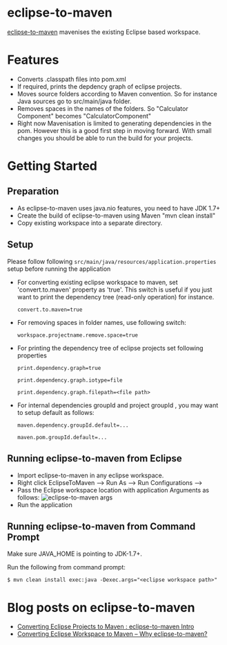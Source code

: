 # eclipse-to-maven
[eclipse-to-maven](https://github.com/vashishthask/eclipse-to-maven/) mavenises the existing Eclipse based workspace.

# Features

* Converts .classpath files into pom.xml
* If required, prints the depdency graph of eclipse projects.
* Moves source folders according to Maven convention. So for instance Java sources go to src/main/java folder.
* Removes spaces in the names of the folders. So "Calculator Component" becomes "CalculatorComponent"
* Right now Mavenisation is limited to generating dependencies in the pom. However this is a good first step in moving forward. With small changes you should be able to run the build for your projects.

# Getting Started

## Preparation
* As eclipse-to-maven uses java.nio features, you need to have JDK 1.7+
* Create the build of eclipse-to-maven using Maven "mvn clean install"
* Copy existing workspace into a separate directory.

## Setup
Please follow following `src/main/java/resources/application.properties` setup before running the application
* For converting existing eclipse workspace to maven, set 'convert.to.maven' property as 'true'. This switch is useful if you just want to print the dependency tree (read-only operation) for instance.

    `convert.to.maven=true`

* For removing spaces in folder names, use following switch:

    `workspace.projectname.remove.space=true`

* For printing the dependency tree of eclipse projects set following properties

    `print.dependency.graph=true`
    
    `print.dependency.graph.iotype=file`
    
    `print.dependency.graph.filepath=<file path>`

* For internal dependencies groupId and project groupId , you may want to setup default as follows:

	`maven.dependency.groupId.default=...`

	`maven.pom.groupId.default=...`

## Running eclipse-to-maven from Eclipse

* Import eclipse-to-maven in any eclipse workspace.
* Right click EclipseToMaven --> Run As --> Run Configurations --> 
* Pass the Eclipse workspace location with application Arguments as follows:
![eclipse-to-maven args](http://sampreshan.svashishtha.com/wp-content/uploads/2012/04/eclipse-to-maven-2.png)
* Run the application



## Running eclipse-to-maven from Command Prompt
Make sure JAVA_HOME is pointing to JDK-1.7+.

Run the following from command prompt:

	$ mvn clean install exec:java -Dexec.args="<eclipse workspace path>"
	
# Blog posts on eclipse-to-maven
* [Converting Eclipse Projects to Maven : eclipse-to-maven Intro](http://sampreshan.svashishtha.com/2012/04/12/converting-eclipse-projects-to-maven-eclipse-to-maven-intro/)
* [Converting Eclipse Workspace to Maven – Why eclipse-to-maven?](http://sampreshan.svashishtha.com/2012/04/30/converting-eclipse-workspace-to-maven-why-eclipse-to-maven/)

